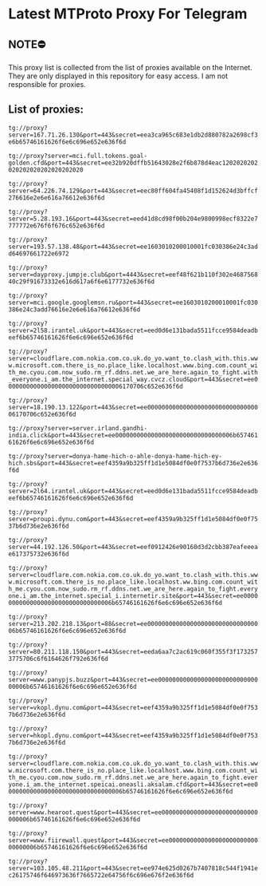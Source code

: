 # Latest MTProto Proxy For Telegram

## NOTE⛔

This proxy list is collected from the list of proxies available on the Internet. They are only displayed in this repository for easy access. I am not responsible for proxies.

## List of proxies:

`tg://proxy?server=167.71.26.130&port=443&secret=eea3ca965c683e1db2d880782a2698cf3e6b65746161626f6e6c696e652e636f6d`

`tg://proxy?server=mci.full.tokens.goal-golden.cfd&port=443&secret=ee32b920dffb51643028e2f6b878d4eac1202020202020202020202020202020`

`tg://proxy?server=64.226.74.129&port=443&secret=eec80ff604fa45408f1d152624d3bffcf276616e2e6e616a76612e636f6d`

`tg://proxy?server=5.28.193.16&port=443&secret=eed41d8cd98f00b204e9800998ecf8322e7777772e676f6f676c652e636f6d`

`tg://proxy?server=193.57.138.48&port=443&secret=ee1603010200010001fc030386e24c3add64697661722e6972`

`tg://proxy?server=dayproxy.jumpje.club&port=4443&secret=eef48f621b110f302e468756840c29f91673332e616d617a6f6e6177732e636f6d`

`tg://proxy?server=mci.google.googlemsn.ru&port=443&secret=ee1603010200010001fc030386e24c3add76616e2e6e616a76612e636f6d`

`tg://proxy?server=2l58.irantel.uk&port=443&secret=eed0d6e131bada5511fcce9584deadbeef6b65746161626f6e6c696e652e636f6d`

`tg://proxy?server=cloudflare.com.nokia.com.co.uk.do_yo.want_to.clash_with.this.www.microsoft.com.there_is_no.place_like.localhost.www.bing.com.count_with_me.cyou.com.now_sudo.rm_rf.ddns.net.we_are_here.again_to_fight.with_everyone.i_am.the_internet.special_way.cvcz.cloud&port=443&secret=ee000000000000000000000000000000006170706c652e636f6d`

`tg://proxy?server=18.190.13.122&port=443&secret=ee000000000000000000000000000000006170706c652e636f6d`

`tg://proxy?server=server.irland.gandhi-india.click&port=443&secret=ee000000000000000000000000000000006b65746161626f6e6c696e652e636f6d`

`tg://proxy?server=donya-hame-hich-o-ahle-donya-hame-hich-ey-hich.sbs&port=443&secret=eef4359a9b325ff1d1e5084df0e0f7537b6d736e2e636f6d`

`tg://proxy?server=2l64.irantel.uk&port=443&secret=eed0d6e131bada5511fcce9584deadbeef6b65746161626f6e6c696e652e636f6d`

`tg://proxy?server=proupi.dynu.com&port=443&secret=eef4359a9b325ff1d1e5084df0e0f7537b6d736e2e636f6d`

`tg://proxy?server=44.192.126.50&port=443&secret=eef0912426e90160d3d2cbb387eafeeeae617375732e636f6d`

`tg://proxy?server=cloudflare.com.nokia.com.co.uk.do_yo.want_to.clash_with.this.www.microsoft.com.there_is_no.place_like.localhost.ww.bing.com.count_with_me.cyou.com.now_sudo.rm_rf.ddns.net.we_are_here.again_to_fight.everyone.i_am.the_internet.special_i.internetir.site&port=443&secret=ee000000000000000000000000000000006b65746161626f6e6c696e652e636f6d`

`tg://proxy?server=213.202.218.13&port=88&secret=ee000000000000000000000000000000006b65746161626f6e6c696e652e636f6d`

`tg://proxy?server=80.211.118.150&port=443&secret=eeda6aa7c2ac619c060f355f3f1732573775706c6f6164626f792e636f6d`

`tg://proxy?server=www.panypjs.buzz&port=443&secret=ee000000000000000000000000000000006b65746161626f6e6c696e652e636f6d`

`tg://proxy?server=vkopl.dynu.com&port=443&secret=eef4359a9b325ff1d1e5084df0e0f7537b6d736e2e636f6d`

`tg://proxy?server=hkopl.dynu.com&port=443&secret=eef4359a9b325ff1d1e5084df0e0f7537b6d736e2e636f6d`

`tg://proxy?server=cloudflare.com.nokia.com.co.uk.do_yo.want_to.clash_with.this.www.microsoft.com.there_is_no.place_like.localhost.www.bing.com.count_with_me.cyou.com.now_sudo.rm_rf.ddns.net.we_are_here.again_to_fight.everyone.i_am.the_internet.speicai.oneasli.aksalam.cfd&port=443&secret=ee000000000000000000000000000000006b65746161626f6e6c696e652e636f6d`

`tg://proxy?server=www.hearoot.quest&port=443&secret=ee000000000000000000000000000000006b65746161626f6e6c696e652e636f6d`

`tg://proxy?server=www.fiirewall.quest&port=443&secret=ee000000000000000000000000000000006b65746161626f6e6c696e652e636f6d`

`tg://proxy?server=103.105.48.211&port=443&secret=ee974e625d0267b7407818c544f1941ec26175746f646973636f7665722e64756f6c696e676f2e636f6d`

